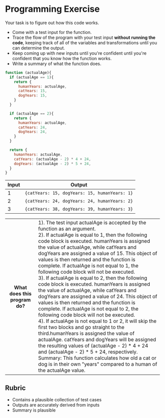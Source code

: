 # Programming Exercise

Your task is to figure out how this code works.

* Come with a test input for the function.
* Trace the flow of the program with your test input **without running the code**, keeping track of all of the variables and transformations until you can determine the output.
* Keep coming up with new inputs until you're confident until you're confident that you know how the function works.
* Write a summary of what the function does.

```js
function (actualAge){
  if (actualAge == 1){
    return {
      humanYears: actualAge,
      catYears: 15,
      dogYears: 15,
    }
  }

  if (actualAge == 2){
    return {
      humanYears: actualAge,
      catYears: 24,
      dogYears: 24,
    }
  }

  return {
    humanYears: actualAge,
    catYears: (actualAge - 2) * 4 + 24,
    dogYears: (actualAge - 2) * 5 + 24,
  }
}
```

| Input | Output                                         |
| ----- | ---------------------------------------------- |
|   1   | ``{catYears: 15, dogYears: 15, humanYears: 1}``|
|   2   | ``{catYears: 24, dogYears: 24, humanYears: 2}``|
|   3   | ``{catYears: 38, dogYears: 39, humanYears: 3}``|

<table>
  <tr>
    <th>What does this program do?</th>
    <td>1). The test input actualAge is accepted by the function as an argument.<br>
2). If actualAge is equal to 1, then the following code block is executed. humanYears is assigned the value of actualAge, while catYears and dogYears are assigned a value of 15. This object of values is then returned and the function is complete. If actualAge is not equal to 1, the following code block will not be executed.<br>
3). If actualAge is equal to 2, then the following code block is executed. humanYears is assigned the value of actualAge, while catYears and dogYears are assigned a value of 24. This object of values is then returned and the function is complete. If actualAge is not equal to 2, the following code block will not be executed.<br>
4). If actualAge is not equal to 1 or 2, it will skip the first two blocks and go straight to the third.humanYears is assigned the value of actualAge. catYears and dogYears will be assigned the resulting values of (actualAge - 2) * 4 + 24 and (actualAge - 2) * 5 + 24, respectively.<br>
Summary: This function calculates how old a cat or dog is in their own "years" compared to a human of the actualAge value.</td>
  </tr>
</table>

## Rubric

* Contains a plausible collection of test cases
* Outputs are accurately derived from inputs
* Summary is plausible
